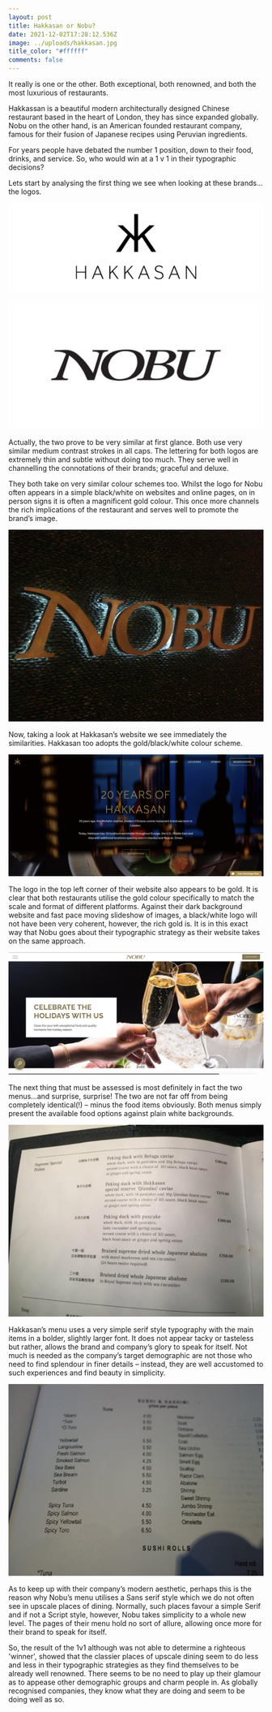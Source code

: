 ```yaml
---
layout: post
title: Hakkasan or Nobu?
date: 2021-12-02T17:28:12.536Z
image: ../uploads/hakkasan.jpg
title_color: "#ffffff"
comments: false
---
```

It really is one or the other. Both exceptional, both renowned, and both the most luxurious of restaurants.

Hakkassan is a beautiful modern architecturally designed Chinese restaurant based in the heart of London, they has since expanded globally. Nobu on the other hand, is an American founded restaurant company, famous for their fusion of Japanese recipes using Peruvian ingredients.

For years people have debated the number 1 position, down to their food, drinks, and service. So, who would win at a 1 v 1 in their typographic decisions?

Lets start by analysing the first thing we see when looking at these brands…the logos.

![Hakkasan Logo](../uploads/hakkasan-logo-4.png)

![Nobu logo](../uploads/nobu-milano.jpeg)

Actually, the two prove to be very similar at first glance. Both use very similar medium contrast strokes in all caps. The lettering for both logos are extremely thin and subtle without doing too much. They serve well in channelling the connotations of their brands; graceful and deluxe.

They both take on very similar colour schemes too. Whilst the logo for Nobu often appears in a simple black/white on websites and online pages, on in person signs it is often a magnificent gold colour. This once more channels the rich implications of the restaurant and serves well to promote the brand’s image.

![Nobu Dubai - Image from Tripadvisor](../uploads/nobu-dubai.jpeg)

Now, taking a look at Hakkasan’s website we see immediately the similarities. Hakkasan too adopts the gold/black/white colour scheme. 

![Hakkasan website](../uploads/screenshot-2021-12-02-at-17.48.57.png)

The logo in the top left corner of their website also appears to be gold. It is clear that both restaurants utilise the gold colour specifically to match the scale and format of different platforms. Against their dark background website and fast pace moving slideshow of images, a black/white logo will not have been very coherent, however, the rich gold is. It is in this exact way that Nobu goes about their typographic strategy as their website takes on the same approach.

![Nobu website](../uploads/screenshot-2021-12-02-at-17.49.14.png)

The next thing that must be assessed is most definitely in fact the two menus…and surprise, surprise! The two are not far off from being completely identical(!) – minus the food items obviously. Both menus simply present the available food options against plain white backgrounds.

![Hakkasan menu](../uploads/hakkasan-menu.jpeg)

Hakkasan’s menu uses a very simple serif style typography with the main items in a bolder, slightly larger font. It does not appear tacky or tasteless but rather, allows the brand and company’s glory to speak for itself. Not much is needed as the company’s target demographic are not those who need to find splendour in finer details – instead, they are well accustomed to such experiences and find beauty in simplicity. 

![Nobu menu](../uploads/nobu-menu.jpeg)

As to keep up with their company’s modern aesthetic, perhaps this is the reason why Nobu’s menu utilises a Sans serif style which we do not often see in upscale places of dining. Normally, such places favour a simple Serif and if not a Script style, however, Nobu takes simplicity to a whole new level. The pages of their menu hold no sort of allure, allowing once more for their brand to speak for itself.

So, the result of the 1v1 although was not able to determine a righteous 'winner', showed that the classier places of upscale dining seem to do less and less in their typographic strategies as they find themselves to be already well renowned. There seems to be no need to play up their glamour as to appease other demographic groups and charm people in. As globally recognised companies, they know what they are doing and seem to be doing well as so.